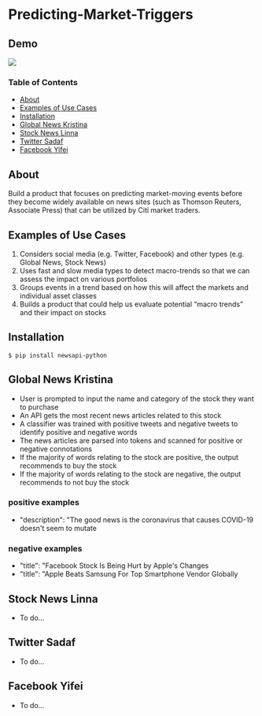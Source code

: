 # Predicting-Market-Triggers

## Demo
![](pygooglenews-demo.gif)

### Table of Contents
- [About](#About)
- [Examples of Use Cases](#Examples-of-Use-Cases)
- [Installation](#Installation)
- [Global News Kristina](#Global-News-Kristina)
- [Stock News Linna](#Stock-News-Linna)
- [Twitter Sadaf](#Twitter-Sadaf)
- [Facebook Yifei](#Facebook-Yifei)


## About
Build a product that focuses on predicting market-moving events before they become widely available on news sites (such as Thomson Reuters, Associate Press) that can be utilized by Citi market traders.

## Examples of Use Cases

1. Considers social media (e.g. Twitter, Facebook) and other types (e.g. Global News, Stock News)
2. Uses fast and slow media types to detect macro-trends so that we can assess the impact on various portfolios
3. Groups events in a trend based on how this will affect the markets and individual asset classes
4. Builds a product that could help us evaluate potential “macro trends” and their impact on stocks

## Installation

```shell script
$ pip install newsapi-python

```

## Global News Kristina
  - User is prompted to input the name and category of the stock they want to purchase
  - An API gets the most recent news articles related to this stock
  - A classifier was trained with positive tweets and negative tweets to identify positive and negative words
  - The news articles are parsed into tokens and scanned for positive or negative connotations
  - If the majority of words relating to the stock are positive, the output recommends to buy the stock
  - If the majority of words relating to the stock are negative, the output recommends to not buy the stock

### positive examples
  - "description": "The good news is the coronavirus that causes COVID-19 doesn't seem to mutate

### negative examples
  - "title": "Facebook Stock Is Being Hurt by Apple's Changes
  - "title": "Apple Beats Samsung For Top Smartphone Vendor Globally

## Stock News Linna
  - To do...

## Twitter Sadaf
  - To do...

## Facebook Yifei
  - To do...
